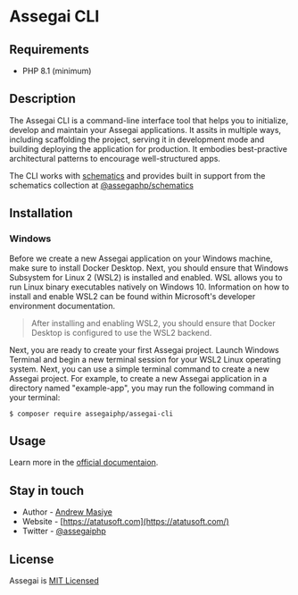 # Assegai CLI

## Requirements
- PHP 8.1 (minimum)

## Description

The Assegai CLI is a command-line interface tool that helps you to initialize, develop and maintain your Assegai applications. It assits in multiple ways, including scaffolding the project, serving it in development mode and building deploying the application for production. It embodies best-practive architectural patterns to encourage well-structured apps.

The CLI works with [schematics][schematics] and provides built in support from the schematics collection at [@assegaphp/schematics](https://github.com/assegai-php/schematics)

## Installation
### Windows
Before we create a new Assegai application on your Windows machine, make sure to install Docker Desktop. Next, you should ensure that Windows Subsystem for Linux 2 (WSL2) is installed and enabled. WSL allows you to run Linux binary executables natively on Windows 10. Information on how to install and enable WSL2 can be found within Microsoft's developer environment documentation.

> After installing and enabling WSL2, you should ensure that Docker Desktop is configured to use the WSL2 backend.

Next, you are ready to create your first Assegai project. Launch Windows Terminal and begin a new terminal session for your WSL2 Linux operating system. Next, you can use a simple terminal command to create a new Assegai project. For example, to create a new Assegai application in a directory named "example-app", you may run the following command in your terminal:

`$ composer require assegaiphp/assegai-cli`

## Usage

Learn more in the [official documentaion](https://docs.assegai.ml/cli/overview).

## Stay in touch

* Author - [Andrew Masiye](https://twitter.com/feenix11)
* Website - [https://atatusoft.com](https://atatusoft.com/)
* Twitter - [@assegaiphp](https://twitter.com/assegaiphp)

## License

Assegai is [MIT Licensed](#LICENSE)

[schematics]: https://github.com/angular/angular-cli/tree/master/packages/angular_devkit/schematics